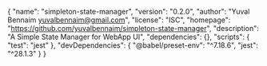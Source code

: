 {
  "name": "simpleton-state-manager",
  "version": "0.2.0",
  "author": "Yuval Bennaim <yuvalbennaim@gmail.com>",
  "license": "ISC",
  "homepage": "https://github.com/yuvalbennaim/simpleton-state-manager",
  "description": "A Simple State Manager for WebApp UI",
  "dependencies": {},
  "scripts": {
    "test": "jest"
  },
  "devDependencies": {
    "@babel/preset-env": "^7.18.6",
    "jest": "^28.1.3"
  }
}